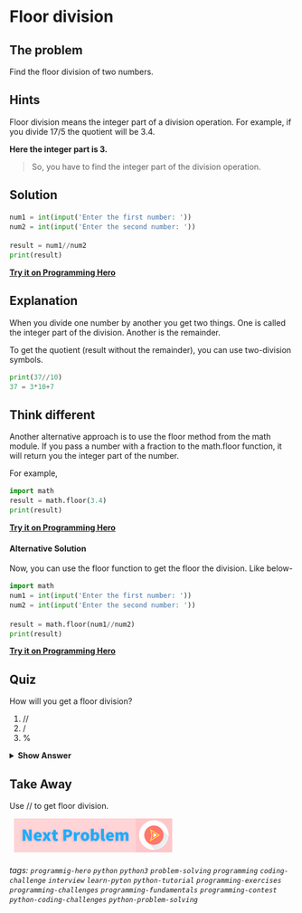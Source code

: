 
# Floor division

## The problem
Find the floor division of two numbers. 

## Hints
Floor division means the integer part of a division operation. For example, if you divide 17/5 the quotient will be 3.4.

**Here the integer part is 3.**

> So, you have to find the integer part of the division operation.

## Solution

```python
num1 = int(input('Enter the first number: '))
num2 = int(input('Enter the second number: '))
 
result = num1//num2
print(result)
```

**[Try it on Programming Hero](https://play.google.com/store/apps/details?id=com.learnprogramming.codecamp)**

## Explanation
When you divide one number by another you get two things. One is called the integer part of the division. Another is the remainder. 

To get the quotient (result without the remainder), you can use two-division symbols. 
```python
print(37//10)
37 = 3*10+7
```

## Think different
Another alternative approach is to use the floor method from the math module. If you pass a number with a fraction to the math.floor function, it will return you the integer part of the number. 

For example, 
```python
import math
result = math.floor(3.4)
print(result)
```
**[Try it on Programming Hero](https://play.google.com/store/apps/details?id=com.learnprogramming.codecamp)**

####   Alternative Solution
Now, you can use the floor function to get the floor the division. Like below-
```python
import math
num1 = int(input('Enter the first number: '))
num2 = int(input('Enter the second number: '))
 
result = math.floor(num1//num2)
print(result)
```
**[Try it on Programming Hero](https://play.google.com/store/apps/details?id=com.learnprogramming.codecamp)**

## Quiz
How will you get a floor division?

1. //
2. /
3. %
  
<details>
 <summary><b>Show Answer</b></summary>
   <p>The answer is : 1</p>
 </details>

## Take Away
Use // to get floor division.

&nbsp;
[![Next Page](../assets/next-button.png)](Temporary-variable.md)
&nbsp;

###### tags: `programmig-hero` `python` `python3` `problem-solving` `programming` `coding-challenge` `interview` `learn-pyton` `python-tutorial` `programming-exercises` `programming-challenges`  `programming-fundamentals` `programming-contest`  `python-coding-challenges` `python-problem-solving` 

